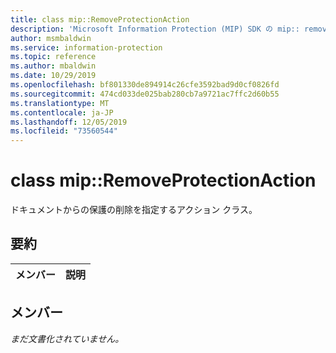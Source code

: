 ```yaml
---
title: class mip::RemoveProtectionAction
description: 'Microsoft Information Protection (MIP) SDK の mip:: removeprotectionaction クラスについて説明します。'
author: msmbaldwin
ms.service: information-protection
ms.topic: reference
ms.author: mbaldwin
ms.date: 10/29/2019
ms.openlocfilehash: bf801330de894914c26cfe3592bad9d0cf0826fd
ms.sourcegitcommit: 474cd033de025bab280cb7a9721ac7ffc2d60b55
ms.translationtype: MT
ms.contentlocale: ja-JP
ms.lasthandoff: 12/05/2019
ms.locfileid: "73560544"
---
```

# <a name="class-mipremoveprotectionaction"></a>class mip::RemoveProtectionAction 
ドキュメントからの保護の削除を指定するアクション クラス。
  
## <a name="summary"></a>要約
 メンバー                        | 説明                                
--------------------------------|---------------------------------------------
  
## <a name="members"></a>メンバー
_まだ文書化されていません。_

